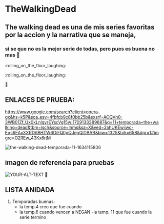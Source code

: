 # TheWalkingDead
 
## The walking dead es una de mis series favoritas por la accion y la narrativa que se maneja, 

### si se que no es la mejor serie de todas, pero pues es buena no mas 🤣

:rolling_on_the_floor_laughing: 

:rolling_on_the_floor_laughing:

🤣

## ENLACES DE PRUEBA: 

https://www.google.com/search?client=opera-gx&hs=k5P&sca_esv=4fbfcb9c8f0bb25b&sxsrf=ACQVn0-3WB01Zf_Ux0kLnIgyrEYscVg15w:1709133389887&q=11+temporada+the+walking+dead&tbm=isch&source=lnms&sa=X&ved=2ahUKEwiiwc-Eqs6EAxXXRDABHTW6DiEQ0pQJegQIDBAB&biw=1325&bih=658&dpr=1#imgrc=O2REw_43Kx6rjM

![the-walking-dead-temporada-11-1634115806](https://github.com/HDZaid/TheWalkingDead/assets/99771358/9a7519f8-501c-4a41-8ecd-7c9d95f7e278)



## imagen de referencia para pruebas 

<picture>
 <source media="(prefers-color-scheme: dark)" srcset="YOUR-DARKMODE-IMAGE">
 <source media="(prefers-color-scheme: light)" srcset="YOUR-LIGHTMODE-IMAGE">
 <img alt="YOUR-ALT-TEXT" src="YOUR-DEFAULT-IMAGE">
</picture>
 🤣

## LISTA ANIDADA 

1. Temporadas buenas:
   - la temp.4 creo que fue cuando
   - la temp.6 cuando vencen a NEGAN
      -la temp. 11 que fue cuando la serie termino

